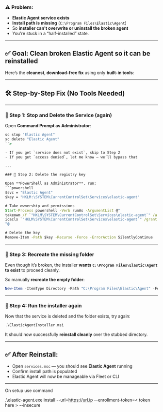 
### ⚠️ Problem:

* **Elastic Agent service exists**
* **Install path is missing** (`C:\Program Files\Elastic\Agent`)
* So **installer can't overwrite or uninstall the broken agent**
* You're stuck in a “half-installed” state.

---

## ✅ Goal: Clean broken Elastic Agent so it can be reinstalled

Here’s the **cleanest, download-free fix** using only **built-in tools**:

---

## 🛠️ Step-by-Step Fix (No Tools Needed)

---

### 🔹 Step 1: Stop and Delete the Service (again)

Open **Command Prompt as Administrator**:

````cmd
sc stop "Elastic Agent"
sc delete "Elastic Agent"
``>

- If you get `service does not exist`, skip to Step 2
- If you get `access denied`, let me know — we’ll bypass that

---

### 🔹 Step 2: Delete the registry key

Open **PowerShell as Administrator**, run:
```powershell
$svc = "Elastic Agent"
$key = "HKLM:\SYSTEM\CurrentControlSet\Services\elastic-agent"

# Take ownership and permissions
Start-Process powershell -Verb runAs -ArgumentList @"
takeown /f `"HKLM\SYSTEM\CurrentControlSet\Services\elastic-agent`" /a /r /d y
icacls `"HKLM\SYSTEM\CurrentControlSet\Services\elastic-agent`" /grant administrators:F /t
"@

# Delete the key
Remove-Item -Path $key -Recurse -Force -ErrorAction SilentlyContinue
````

---

### 🔹 Step 3: Recreate the missing folder

Even though it’s broken, the installer **wants `C:\Program Files\Elastic\Agent` to exist** to proceed cleanly.

So manually **recreate the empty folder**:

```powershell
New-Item -ItemType Directory -Path "C:\Program Files\Elastic\Agent" -Force
```

---

### 🔹 Step 4: Run the installer again

Now that the service is deleted and the folder exists, try again:

```cmd
.\ElasticAgentInstaller.msi
```

It should now successfully **reinstall cleanly** over the stubbed directory.

---

## ✅ After Reinstall:

* Open `services.msc` — you should see **Elastic Agent** running
* Confirm install path is populated
* Elastic Agent will now be manageable via Fleet or CLI

---

  On setup use command

  .\elastic-agent.exe install --url=https://url.ip --enrollment-token=< token here > --insecure
